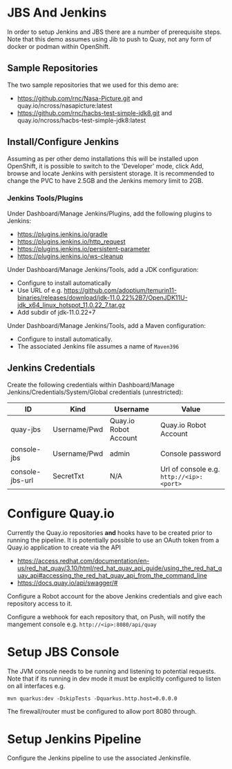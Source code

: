 

# JBS And Jenkins

In order to setup Jenkins and JBS there are a number of prerequisite steps. Note that this demo assumes using Jib to 
push to Quay, not any form of docker or podman within OpenShift.

## Sample Repositories

The two sample repositories that we used for this demo are:

* https://github.com/rnc/Nasa-Picture.git and quay.io/ncross/nasapicture:latest
* https://github.com/rnc/hacbs-test-simple-jdk8.git and quay.io/ncross/hacbs-test-simple-jdk8:latest

## Install/Configure Jenkins

Assuming as per other demo installations this will be installed upon OpenShift, it is possible to switch to the 
'Developer' mode, click Add, browse and locate Jenkins with persistent storage. It is recommended to change the PVC to
have 2.5GB and the Jenkins memory limit to 2GB.

### Jenkins Tools/Plugins

Under Dashboard/Manage Jenkins/Plugins, add the following plugins to Jenkins:

* https://plugins.jenkins.io/gradle
* https://plugins.jenkins.io/http_request
* https://plugins.jenkins.io/persistent-parameter
* https://plugins.jenkins.io/ws-cleanup

Under Dashboard/Manage Jenkins/Tools, add a JDK configuration:

* Configure to install automatically
* Use URL of e.g. https://github.com/adoptium/temurin11-binaries/releases/download/jdk-11.0.22%2B7/OpenJDK11U-jdk_x64_linux_hotspot_11.0.22_7.tar.gz
* Add subdir of jdk-11.0.22+7

Under Dashboard/Manage Jenkins/Tools, add a Maven configuration:

* Configure to install automatically.
* The associated Jenkins file assumes a name of `Maven396`


## Jenkins Credentials

Create the following credentials within Dashboard/Manage Jenkins/Credentials/System/Global credentials (unrestricted):

| ID              | Kind         | Username              | Value                                    |
|-----------------|--------------|-----------------------|------------------------------------------|
| quay-jbs        | Username/Pwd | Quay.io Robot Account | Quay.io Robot Account                    |
| console-jbs     | Username/Pwd | admin                 | Console password                         |
| console-jbs-url | SecretTxt    | N/A                   | Url of console e.g. `http://<ip>:<port>` |

# Configure Quay.io

Currently the Quay.io repositories **and** hooks have to be created prior to running the pipeline. It is potentially
possible to use an OAuth token from a Quay.io application to create via the API
* https://access.redhat.com/documentation/en-us/red_hat_quay/3.10/html/red_hat_quay_api_guide/using_the_red_hat_quay_api#accessing_the_red_hat_quay_api_from_the_command_line
* https://docs.quay.io/api/swagger/#

Configure a Robot account for the above Jenkins credentials and give each repository access to it.

Configure a webhook for each repository that, on Push, will notify the mangement console e.g. 
`http://<ip>:8080/api/quay`

# Setup JBS Console

The JVM console needs to be running and listening to potential requests. Note that if its running in dev mode it must be explicitly configured to listen on all interfaces e.g.

```
mvn quarkus:dev -DskipTests -Dquarkus.http.host=0.0.0.0
```

The firewall/router must be configured to allow port 8080 through.

# Setup Jenkins Pipeline

Configure the Jenkins pipeline to use the associated Jenkinsfile.